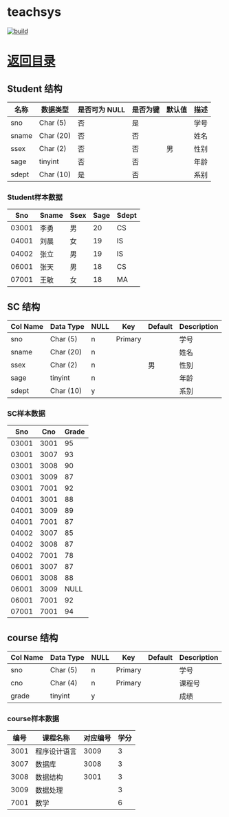 # teachsys

[![build](https://github.com/Anduin2017/HowToCook/actions/workflows/build.yml/badge.svg)](https://github.com/ShuHang2/ShuHang2.github.io)

# [返回目录](MySQL.MD)

## Student 结构

| 名称  | 数据类型  | 是否可为 NULL | 是否为键 | 默认值 | 描述 |
| ----- | --------- | ------------- | -------- | ------ | ---- |
| sno   | Char (5)  | 否            | 是       |        | 学号 |
| sname | Char (20) | 否            | 否       |        | 姓名 |
| ssex  | Char (2)  | 否            | 否       | 男     | 性别 |
| sage  | tinyint   | 否            | 否       |        | 年龄 |
| sdept | Char (10) | 是            | 否       |        | 系别 |

### Student样本数据

| Sno | Sname | Ssex | Sage | Sdept |
| --- | --- | --- | --- | --- |
| 03001 | 李勇 | 男 | 20 | CS |
| 04001 | 刘晨 | 女 | 19 | IS |
| 04002 | 张立 | 男 | 19 | IS |
| 06001 | 张天 | 男 | 18 | CS |
| 07001 | 王敏 | 女 | 18 | MA |

## SC 结构

| Col Name | Data Type | NULL | Key | Default | Description |
| --- | --- | --- | --- | --- | --- |
| sno | Char (5) | n | Primary |  | 学号 |
| sname | Char (20) | n |  |  | 姓名 |
| ssex | Char (2) | n |  | 男 | 性别 |
| sage | tinyint | n |  |  | 年龄 |
| sdept | Char (10) | y |  |  | 系别 |

### SC样本数据

| Sno   | Cno  | Grade |
| ----- | ---- | ----- |
| 03001 | 3001 | 95    |
| 03001 | 3007 | 93    |
| 03001 | 3008 | 90    |
| 03001 | 3009 | 87    |
| 03001 | 7001 | 92    |
| 04001 | 3001 | 88    |
| 04001 | 3009 | 89    |
| 04001 | 7001 | 87    |
| 04002 | 3007 | 85 |
| 04002 | 3008 | 87 |
| 04002 | 7001 | 78 |
| 06001 | 3007 | 87 |
| 06001 | 3008 | 88 |
| 06001 | 3009 | NULL |
| 06001 | 7001 | 92 |
| 07001 | 7001 | 94 |

## course 结构

| Col Name | Data Type | NULL | Key | Default | Description |
| --- | --- | --- | --- | --- | --- |
| sno | Char (5) | n | Primary |  | 学号 |
| cno | Char (4) | n | Primary |  | 课程号 |
| grade | tinyint | y |  |  | 成绩 |

### course样本数据

| 编号 | 课程名称 | 对应编号 | 学分 |
| --- | --- | --- | --- |
| 3001 | 程序设计语言 | 3009 | 3 |
| 3007 | 数据库   | 3008 | 3   |
| 3008 | 数据结构 | 3001 | 3   |
| 3009 | 数据处理 |      | 3   |
| 7001 | 数学     |      | 6   |

